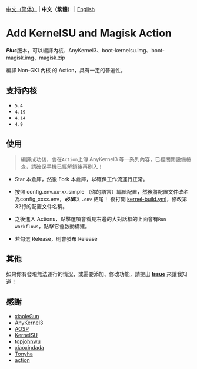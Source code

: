 [中文（简体）](README_ZH-HANS.md) | **中文（繁體）** | [English](README_EN-US.md)

# Add KernelSU and Magisk Action

***Plus***版本，可以編譯內核、AnyKernel3、boot-kernelsu.img、boot-magisk.img、magisk.zip

編譯 Non-GKI 內核 的 Action，具有一定的普遍性。

## 支持內核

- `5.4`
- `4.19`
- `4.14`
- `4.9`

## 使用

> 編譯成功後，會在`Action`上傳 AnyKernel3 等一系列內容，已經關閉設備檢查，請確保手機已經解鎖後再刷入！

- Star 本倉庫，然後 Fork 本倉庫，以確保工作流運行正常。

- 按照 config.env.xx-xx.simple （你的語言）編輯配置，然後將配置文件改名為config_xxxx.env，***必須***以 `.env` 結尾！
後打開 [kernel-build.yml](.github/workflows/build-kernel.yml)，修改第32行的配置文件名稱。

- 之後進入 Actions，點擊選項會看見右邊的大對話框的上面會有`Run workflows`，點擊它會啟動構建。

- 若勾選 Release，則會發布 Release

## 其他

如果你有發現無法運行的情況，或需要添加、修改功能，請提出 **[Issue](https://github.com/magojohnji/Add_KernelSU-Magisk_Action/issues)** 來讓我知道！

## 感謝

- [xiaoleGun](https://gitjin.com/xiaoleGun)
- [AnyKernel3](https://github.com/osm0sis/AnyKernel3)
- [AOSP](https://android.googlesource.com)
- [KernelSU](https://github.com/tiann/KernelSU)
- [topjohnwu](https://github.com/topjohnwu)
- [xiaoxindada](https://github.com/xiaoxindada)
- [Tonyha](https://github.com/Tonyha7)
- [action](https://github.com/action)